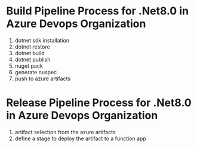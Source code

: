 # Build Pipeline Process for .Net8.0 in Azure Devops Organization

1. dotnet sdk installation
2. dotnet restore 
3. dotnet build
4. dotnet publish 
5. nuget pack
6. generate nuspec
7. push to azure artifacts


# Release Pipeline Process for .Net8.0 in Azure Devops Organization

1. artifact selection from the azure artifacts
2. define a stage to deploy the artifact to a function app